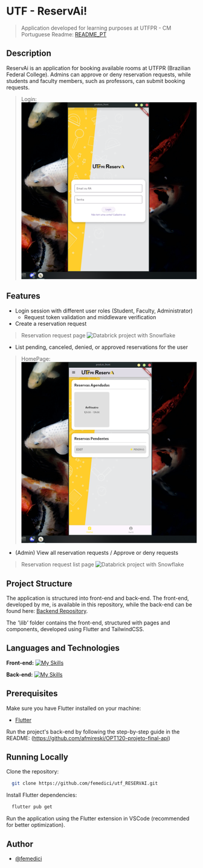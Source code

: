 # UTF - ReservAi!
> Application developed for learning purposes at UTFPR - CM
Portuguese Readme:
[README_PT](README_PT.md)

## Description
ReservAi is an application for booking available rooms at UTFPR (Brazilian Federal College). Admins can approve or deny reservation requests, while students and faculty members, such as professors, can submit booking requests.

> Login:
![Databrick project with Snowflake](images/login.png)

## Features

- Login session with different user roles (Student, Faculty, Administrator)
  - Request token validation and middleware verification
- Create a reservation request
> Reservation request page
![Databrick project with Snowflake](images/booking.png.png)

- List pending, canceled, denied, or approved reservations for the user
> HomePage:
![Databrick project with Snowflake](images/home.png)

- (Admin) View all reservation requests / Approve or deny requests
> Reservation request list page
![Databrick project with Snowflake](images/adm.png.png)

## Project Structure
The application is structured into front-end and back-end. The front-end, developed by me, is available in this repository, while the back-end can be found here: [Backend Repository](https://github.com/afmireski/OPT120-projeto-final-api).

The *'\lib'* folder contains the front-end, structured with pages and components, developed using Flutter and TailwindCSS.

## Languages and Technologies
**Front-end:**
[![My Skills](https://skillicons.dev/icons?i=flutter,js,tailwind)](https://skillicons.dev)

**Back-end:**
[![My Skills](https://skillicons.dev/icons?i=nodejs,docker)](https://skillicons.dev)

## Prerequisites
Make sure you have Flutter installed on your machine:
- [Flutter](https://docs.flutter.dev/get-started/install)

Run the project's back-end by following the step-by-step guide in the README: (https://github.com/afmireski/OPT120-projeto-final-api)

## Running Locally
Clone the repository:

```bash
  git clone https://github.com/femedici/utf_RESERVAI.git
```

Install Flutter dependencies:

```bash
  flutter pub get
```

Run the application using the Flutter extension in VSCode (recommended for better optimization).

## Author

- [@femedici](https://github.com/femedici)

